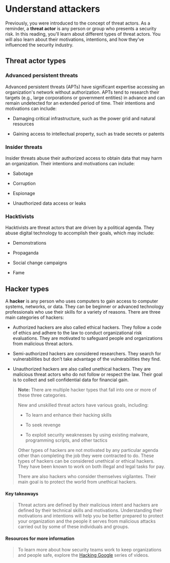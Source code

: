 # Understand attackers
Previously, you were introduced to the concept of threat actors. As a reminder, a **threat actor** is any person or group who presents a security risk. In this reading, you’ll learn about different types of threat actors. You will also learn about their motivations, intentions, and how they’ve influenced the security industry.

## Threat actor types

### Advanced persistent threats
Advanced persistent threats (APTs) have significant expertise accessing an organization's network without authorization. APTs tend to research their targets (e.g., large corporations or government entities)  in advance and can remain undetected for an extended period of time. Their intentions and motivations can include:

- Damaging critical infrastructure, such as the power grid and natural resources

- Gaining access to intellectual property, such as trade secrets or patents

### Insider threats
Insider threats abuse their authorized access to obtain data that may harm an organization. Their intentions and motivations can include: 

- Sabotage

- Corruption

- Espionage

- Unauthorized data access or leaks 

### Hacktivists
Hacktivists are threat actors that are driven by a political agenda. They abuse digital technology to accomplish their goals, which may include: 

- Demonstrations

- Propaganda

- Social change campaigns

- Fame

## Hacker types
A **hacker** is any person who uses computers to gain access to computer systems, networks, or data. They can be beginner or advanced technology professionals who use their skills for a variety of reasons. There are three main categories of hackers:

- Authorized hackers are also called ethical hackers. They follow a code of ethics and adhere to the law to conduct organizational risk evaluations. They are motivated to safeguard people and organizations from malicious threat actors.

- Semi-authorized hackers are considered researchers. They search for vulnerabilities but don’t take advantage of the vulnerabilities they find.

- Unauthorized hackers are also called unethical hackers. They are malicious threat actors who do not follow or respect the law. Their goal is to collect and sell confidential data for financial gain. 

> **Note:** There are multiple hacker types that fall into one or more of these three categories.
>
> New and unskilled threat actors have various goals, including: 
> 
>- To learn and enhance their hacking skills
>
>- To seek revenge
>
>- To exploit security weaknesses by using existing malware, programming scripts, and other tactics 
> 
> Other types of hackers are not motivated by any particular agenda other than completing the job they were contracted to do. These types of hackers can be considered unethical or ethical hackers. They have been known to work on both illegal and legal tasks for pay.
> 
> There are also hackers who consider themselves vigilantes. Their main goal is to protect the world from unethical hackers.

#### Key takeaways
> Threat actors are defined by their malicious intent and hackers are defined by their technical skills and motivations. Understanding their motivations and intentions will help you be better prepared to protect your organization and the people it serves from malicious attacks carried out by some of these individuals and groups. 

#### Resources for more information
> To learn more about how security teams work to keep organizations and people safe, explore the [Hacking Google](https://www.youtube.com/playlist?list=PL590L5WQmH8dsxxz7ooJAgmijwOz0lh2H) series of videos.


